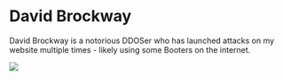 # David Brockway

David Brockway is a notorious DDOSer who has launched attacks on my website multiple times - likely using some Booters on the internet.

![](../screenshots/DavidBrockway-05-27-2020-1.png?raw=true)

